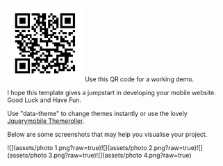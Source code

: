 ![](assets/qr.png?raw=true) Use this QR code for a working demo.

I hope this template gives a jumpstart in developing your mobile website. Good Luck and Have Fun.

Use "data-theme" to change themes instantly or use the lovely <a href="http://jquerymobile.com/themeroller/">Jquerymobile Themeroller</a>.

Below are some screenshots that may help you visualise your project.

![](assets/photo 1.png?raw=true)![](assets/photo 2.png?raw=true)![](assets/photo 3.png?raw=true)![](assets/photo 4.png?raw=true)